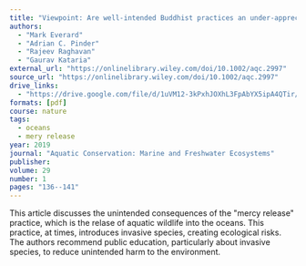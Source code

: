 ```yaml
---
title: "Viewpoint: Are well-intended Buddhist practices an under-appreciated threat to global aquatic biodiversity?"
authors:
  - "Mark Everard"
  - "Adrian C. Pinder"
  - "Rajeev Raghavan"
  - "Gaurav Kataria"
external_url: "https://onlinelibrary.wiley.com/doi/10.1002/aqc.2997"
source_url: "https://onlinelibrary.wiley.com/doi/10.1002/aqc.2997"
drive_links:
  - "https://drive.google.com/file/d/1uVM12-3kPxhJOXhL3FpAbYX5ipA4QTir/view?usp=share_link"
formats: [pdf]
course: nature
tags:
  - oceans
  - mery release
year: 2019
journal: "Aquatic Conservation: Marine and Freshwater Ecosystems"
publisher: 
volume: 29 
number: 1
pages: "136--141"
---
```

This article discusses the unintended consequences of the "mercy release" practice, which is the relase of aquatic wildlife into the oceans. This practice, at times, introduces invasive species, creating ecological risks. The authors recommend public education, particularly about invasive species, to reduce unintended harm to the environment.
